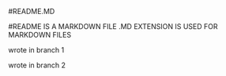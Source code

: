 #README.MD

#README IS A MARKDOWN FILE
.MD EXTENSION IS USED FOR MARKDOWN FILES

wrote in branch 1


wrote in branch 2